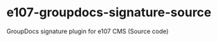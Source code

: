 e107-groupdocs-signature-source
============================

GroupDocs signature plugin for e107 CMS (Source code)
